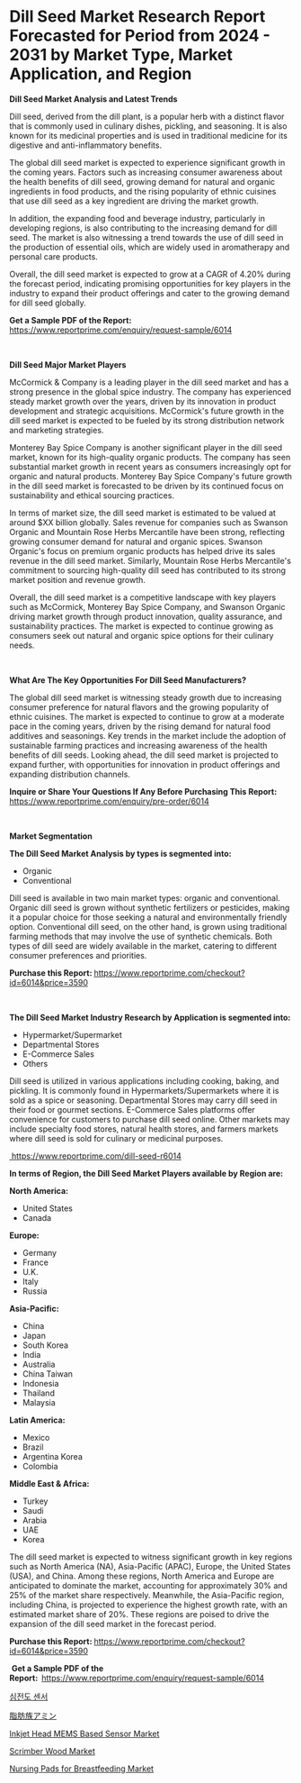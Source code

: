 <p><h1>Dill Seed Market Research Report Forecasted for Period from 2024 -  2031 by Market Type, Market Application, and Region</h1></p><p><strong>Dill Seed Market Analysis and Latest Trends</strong></p>
<p><p>Dill seed, derived from the dill plant, is a popular herb with a distinct flavor that is commonly used in culinary dishes, pickling, and seasoning. It is also known for its medicinal properties and is used in traditional medicine for its digestive and anti-inflammatory benefits.</p><p>The global dill seed market is expected to experience significant growth in the coming years. Factors such as increasing consumer awareness about the health benefits of dill seed, growing demand for natural and organic ingredients in food products, and the rising popularity of ethnic cuisines that use dill seed as a key ingredient are driving the market growth.</p><p>In addition, the expanding food and beverage industry, particularly in developing regions, is also contributing to the increasing demand for dill seed. The market is also witnessing a trend towards the use of dill seed in the production of essential oils, which are widely used in aromatherapy and personal care products.</p><p>Overall, the dill seed market is expected to grow at a CAGR of 4.20% during the forecast period, indicating promising opportunities for key players in the industry to expand their product offerings and cater to the growing demand for dill seed globally.</p></p>
<p><strong>Get a Sample PDF of the Report:&nbsp;</strong> <a href="https://www.reportprime.com/enquiry/request-sample/6014">https://www.reportprime.com/enquiry/request-sample/6014</a></p>
<p>&nbsp;</p>
<p><strong>Dill Seed Major Market Players</strong></p>
<p><p>McCormick & Company is a leading player in the dill seed market and has a strong presence in the global spice industry. The company has experienced steady market growth over the years, driven by its innovation in product development and strategic acquisitions. McCormick's future growth in the dill seed market is expected to be fueled by its strong distribution network and marketing strategies.</p><p>Monterey Bay Spice Company is another significant player in the dill seed market, known for its high-quality organic products. The company has seen substantial market growth in recent years as consumers increasingly opt for organic and natural products. Monterey Bay Spice Company's future growth in the dill seed market is forecasted to be driven by its continued focus on sustainability and ethical sourcing practices.</p><p>In terms of market size, the dill seed market is estimated to be valued at around $XX billion globally. Sales revenue for companies such as Swanson Organic and Mountain Rose Herbs Mercantile have been strong, reflecting growing consumer demand for natural and organic spices. Swanson Organic's focus on premium organic products has helped drive its sales revenue in the dill seed market. Similarly, Mountain Rose Herbs Mercantile's commitment to sourcing high-quality dill seed has contributed to its strong market position and revenue growth.</p><p>Overall, the dill seed market is a competitive landscape with key players such as McCormick, Monterey Bay Spice Company, and Swanson Organic driving market growth through product innovation, quality assurance, and sustainability practices. The market is expected to continue growing as consumers seek out natural and organic spice options for their culinary needs.</p></p>
<p>&nbsp;</p>
<p><strong>What Are The Key Opportunities For Dill Seed Manufacturers?</strong></p>
<p><p>The global dill seed market is witnessing steady growth due to increasing consumer preference for natural flavors and the growing popularity of ethnic cuisines. The market is expected to continue to grow at a moderate pace in the coming years, driven by the rising demand for natural food additives and seasonings. Key trends in the market include the adoption of sustainable farming practices and increasing awareness of the health benefits of dill seeds. Looking ahead, the dill seed market is projected to expand further, with opportunities for innovation in product offerings and expanding distribution channels.</p></p>
<p><strong>Inquire or Share Your Questions If Any Before Purchasing This Report:</strong> <a href="https://www.reportprime.com/enquiry/pre-order/6014">https://www.reportprime.com/enquiry/pre-order/6014</a></p>
<p>&nbsp;</p>
<p><strong>Market Segmentation</strong></p>
<p><strong>The Dill Seed Market Analysis by types is segmented into:</strong></p>
<p><ul><li>Organic</li><li>Conventional</li></ul></p>
<p><p>Dill seed is available in two main market types: organic and conventional. Organic dill seed is grown without synthetic fertilizers or pesticides, making it a popular choice for those seeking a natural and environmentally friendly option. Conventional dill seed, on the other hand, is grown using traditional farming methods that may involve the use of synthetic chemicals. Both types of dill seed are widely available in the market, catering to different consumer preferences and priorities.</p></p>
<p><strong>Purchase this Report:&nbsp;</strong><a href="https://www.reportprime.com/checkout?id=6014&price=3590">https://www.reportprime.com/checkout?id=6014&price=3590</a></p>
<p>&nbsp;</p>
<p><strong>The Dill Seed Market Industry Research by Application is segmented into:</strong></p>
<p><ul><li>Hypermarket/Supermarket</li><li>Departmental Stores</li><li>E-Commerce Sales</li><li>Others</li></ul></p>
<p><p>Dill seed is utilized in various applications including cooking, baking, and pickling. It is commonly found in Hypermarkets/Supermarkets where it is sold as a spice or seasoning. Departmental Stores may carry dill seed in their food or gourmet sections. E-Commerce Sales platforms offer convenience for customers to purchase dill seed online. Other markets may include specialty food stores, natural health stores, and farmers markets where dill seed is sold for culinary or medicinal purposes.</p></p>
<p><a href="https://www.reportprime.com/dill-seed-r6014">&nbsp;https://www.reportprime.com/dill-seed-r6014</a></p>
<p><strong>In terms of Region, the Dill Seed Market Players available by Region are:</strong></p>
<p>
    <p> <strong> North America: </strong>
        <ul>
            <li>United States</li>
            <li>Canada</li>
        </ul>
        </p> 
    <p> <strong> Europe: </strong>
        <ul>
            <li>Germany</li>
            <li>France</li>
            <li>U.K.</li>
            <li>Italy</li>
            <li>Russia</li>
        </ul>
        </p> 
    <p> <strong> Asia-Pacific: </strong>
        <ul>
            <li>China</li>
            <li>Japan</li>
            <li>South Korea</li>
            <li>India</li>
            <li>Australia</li>
            <li>China Taiwan</li>
            <li>Indonesia</li>
            <li>Thailand</li>
            <li>Malaysia</li>
        </ul>
        </p> 
    <p> <strong> Latin America: </strong>
        <ul>
            <li>Mexico</li>
            <li>Brazil</li>
            <li>Argentina Korea</li>
            <li>Colombia</li>
        </ul>
        </p> 
    <p> <strong> Middle East & Africa: </strong>
        <ul>
            <li>Turkey</li>
            <li>Saudi</li>
            <li>Arabia</li>
            <li>UAE</li>
            <li>Korea</li>
        </ul>
    </p>
    </p>
<p><p>The dill seed market is expected to witness significant growth in key regions such as North America (NA), Asia-Pacific (APAC), Europe, the United States (USA), and China. Among these regions, North America and Europe are anticipated to dominate the market, accounting for approximately 30% and 25% of the market share respectively. Meanwhile, the Asia-Pacific region, including China, is projected to experience the highest growth rate, with an estimated market share of 20%. These regions are poised to drive the expansion of the dill seed market in the forecast period.</p></p>
<p><strong>Purchase this Report: </strong><a href="https://www.reportprime.com/checkout?id=6014&price=3590">https://www.reportprime.com/checkout?id=6014&price=3590</a></p>
<p>&nbsp;<strong>Get a Sample PDF of the Report:&nbsp;&nbsp;</strong><a href="https://www.reportprime.com/enquiry/request-sample/6014">https://www.reportprime.com/enquiry/request-sample/6014</a></p>
<p><strong></strong></p>
<p><p><a href="https://medium.com/@isariontaru/ekg-%EC%84%BC%EC%84%9C-%EC%8B%9C%EC%9E%A5-%EC%A0%90%EC%9C%A0%EC%9C%A8-%EB%B3%80%ED%99%94-%EB%B0%8F-%EC%8B%9C%EC%9E%A5-%EC%84%B1%EC%9E%A5-%EC%B6%94%EC%84%B8-2024-2031%EB%85%84-14b8e4050c11">심전도 센서</a></p><p><a href="https://github.com/andym141978/Market-Research-Report-List-1/blob/main/330759674760.md">脂肪族アミン</a></p><p><a href="https://www.linkedin.com/pulse/inkjet-head-mems-based-sensor-market-size-reveals-best-marketing-whoae">Inkjet Head MEMS Based Sensor Market</a></p><p><a href="https://issuu.com/reportprime-2/docs/scrimber-wood-market-size-2030.pptx">Scrimber Wood Market</a></p><p><a href="https://issuu.com/reportprime-2/docs/nursing-pads-for-breastfeeding-market-size-2030.pp">Nursing Pads for Breastfeeding Market</a></p></p>